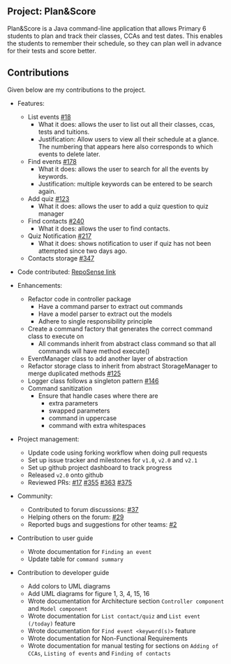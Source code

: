 ## Project: Plan&Score

Plan&Score is a Java command-line application that allows Primary 6 students to plan and track their classes, CCAs and test dates. This enables the students to remember their schedule, so they can plan well in advance for their tests and score better.

## Contributions
Given below are my contributions to the project.
* Features:
    * List events [#18](https://github.com/AY2021S1-CS2113T-W12-4/tp/pull/18)
        * What it does: allows the user to list out all their classes, ccas, tests and tuitions.
        * Justification: Allow users to view all their schedule at a glance. The numbering that appears here also corresponds to which events to delete later.
    * Find events [#178](https://github.com/AY2021S1-CS2113T-W12-4/tp/pull/178)
        * What it does: allows the user to search for all the events by keywords.
        * Justification: multiple keywords can be entered to be search again.
    * Add quiz [#123](https://github.com/AY2021S1-CS2113T-W12-4/tp/pull/123)
        * What it does: allows the user to add a quiz question to quiz manager
    * Find contacts [#240](https://github.com/AY2021S1-CS2113T-W12-4/tp/pull/240)
        * What it does: allows the user to find contacts.
    * Quiz Notification [#217](https://github.com/AY2021S1-CS2113T-W12-4/tp/pull/217)
        * What it does: shows notification to user if quiz has not been attempted since two days ago.
    * Contacts storage [#347](https://github.com/AY2021S1-CS2113T-W12-4/tp/pull/347)

* Code contributed: [RepoSense link](https://nus-cs2113-ay2021s1.github.io/tp-dashboard/#breakdown=true&search=&sort=groupTitle&sortWithin=title&since=2020-09-27&timeframe=commit&mergegroup=&groupSelect=groupByRepos&checkedFileTypes=docs~functional-code~test-code~other&tabOpen=true&tabType=authorship&tabAuthor=AndreWongZH&tabRepo=AY2021S1-CS2113T-W12-4%2Ftp%5Bmaster%5D&authorshipIsMergeGroup=false&authorshipFileTypes=docs~functional-code~test-code~other)

* Enhancements:
    * Refactor code in controller package
        * Have a command parser to extract out commands
        * Have a model parser to extract out the models
        * Adhere to single responsibility principle
    * Create a command factory that generates the correct command class to execute on
        * All commands inherit from abstract class command so that all commands will have method execute()
    * EventManager class to add another layer of abstraction
    * Refactor storage class to inherit from abstract StorageManager to merge duplicated methods [#125](https://github.com/AY2021S1-CS2113T-W12-4/tp/pull/125)
    * Logger class follows a singleton pattern [#146](https://github.com/AY2021S1-CS2113T-W12-4/tp/pull/146)
    * Command sanitization
        * Ensure that handle cases where there are
            * extra parameters
            * swapped parameters
            * command in uppercase
            * command with extra whitespaces

* Project management:
    * Update code using forking workflow when doing pull requests
    * Set up issue tracker and milestones for `v1.0`, `v2.0` and `v2.1`
    * Set up github project dashboard to track progress
    * Released `v2.0` onto github
    * Reviewed PRs: [#17](https://github.com/AY2021S1-CS2113T-W12-4/tp/pull/17) [#355](https://github.com/AY2021S1-CS2113T-W12-4/tp/pull/355) [#363](https://github.com/AY2021S1-CS2113T-W12-4/tp/pull/363) [#375](https://github.com/AY2021S1-CS2113T-W12-4/tp/pull/375)

* Community:
    * Contributed to forum discussions: [#37](https://github.com/nus-cs2113-AY2021S1/forum/issues/87)
    * Helping others on the forum: [#29](https://github.com/nus-cs2113-AY2021S1/forum/issues/29)
    * Reported bugs and suggestions for other teams: [#2](https://github.com/nus-cs2113-AY2021S1/tp/pull/2)

* Contribution to user guide
    * Wrote documentation for `Finding an event`
    * Update table for `command summary`

* Contribution to developer guide
    * Add colors to UML diagrams
    * Add UML diagrams for figure 1, 3, 4, 15, 16
    * Wrote documentation for Architecture section `Controller component` and `Model component`
    * Wrote documentation for `List contact/quiz` and `List event (/today)` feature
    * Wrote documentation for `Find event <keyword(s)>` feature
    * Wrote documentation for Non-Functional Requirements
    * Wrote documentation for manual testing for sections on `Adding of CCAs`, `Listing of events` and `Finding of contacts`